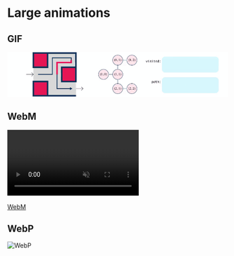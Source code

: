# Large animations

## GIF

![GIF](images/MazeScene.gif)

## WebM

<video title="animated maze" autoplay loop muted playsinline>

 <source src="images/MazeScene.webm" type="video/webm">

</video>

[WebM](images/MazeScene.webm)

## WebP

![WebP](images/MazeScene.webp)